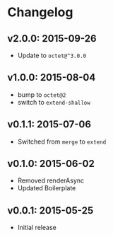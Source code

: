 # Changelog

## v2.0.0: 2015-09-26
- Update to `octet@^3.0.0`

## v1.0.0: 2015-08-04
- bump to `octet@2`
- switch to `extend-shallow`

## v0.1.1: 2015-07-06
- Switched from `merge` to `extend`

## v0.1.0: 2015-06-02
- Removed renderAsync
- Updated Boilerplate

## v0.0.1: 2015-05-25
- Initial release
